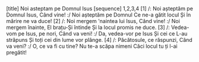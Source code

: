 [title] Noi asteptam pe Domnul Isus
[sequence] 1,2,3,4
[1]
/: Noi așteptăm pe Domnul Isus,
Când vine! :/
Noi așteptăm pe Domnul
Ce ne-a gătit locul
Și în mărire ne va duce!
[2]
/: Noi mergem 'naintea lui Isus,
Când vine! :/
Noi mergem înainte,
El brațu-Și întinde
Și la locul promis ne duce.
[3]
/: Vedea-vom pe Isus, pe nori,
Când va veni! :/
Da, vedea-vor pe Isus
Și cei ce L-au străpuns
Și toți cei din lume vor plânge.
[4]
/: Păcătosule, ce răspunzi,
Când va veni? :/
O, ce va fi cu tine?
Nu te-a scăpa nimeni
Căci locul tu ți l-ai pregătit!

